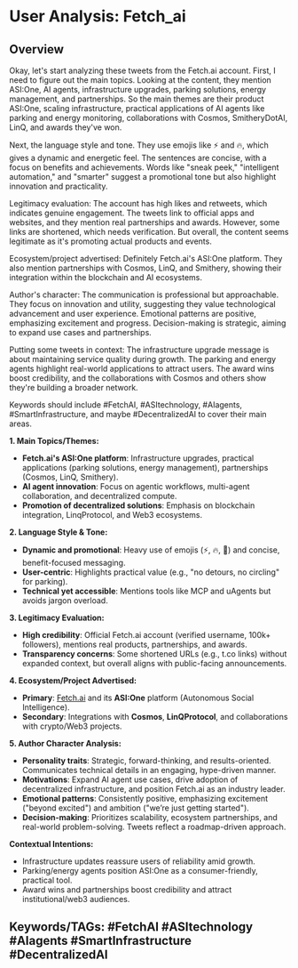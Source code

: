 # User Analysis: Fetch_ai

## Overview

<think>
Okay, let's start analyzing these tweets from the Fetch.ai account. First, I need to figure out the main topics. Looking at the content, they mention ASI:One, AI agents, infrastructure upgrades, parking solutions, energy management, and partnerships. So the main themes are their product ASI:One, scaling infrastructure, practical applications of AI agents like parking and energy monitoring, collaborations with Cosmos, SmitheryDotAI, LinQ, and awards they've won.

Next, the language style and tone. They use emojis like ⚡ and 🔥, which gives a dynamic and energetic feel. The sentences are concise, with a focus on benefits and achievements. Words like "sneak peek," "intelligent automation," and "smarter" suggest a promotional tone but also highlight innovation and practicality.

Legitimacy evaluation: The account has high likes and retweets, which indicates genuine engagement. The tweets link to official apps and websites, and they mention real partnerships and awards. However, some links are shortened, which needs verification. But overall, the content seems legitimate as it's promoting actual products and events.

Ecosystem/project advertised: Definitely Fetch.ai's ASI:One platform. They also mention partnerships with Cosmos, LinQ, and Smithery, showing their integration within the blockchain and AI ecosystems.

Author's character: The communication is professional but approachable. They focus on innovation and utility, suggesting they value technological advancement and user experience. Emotional patterns are positive, emphasizing excitement and progress. Decision-making is strategic, aiming to expand use cases and partnerships.

Putting some tweets in context: The infrastructure upgrade message is about maintaining service quality during growth. The parking and energy agents highlight real-world applications to attract users. The award wins boost credibility, and the collaborations with Cosmos and others show they're building a broader network.

Keywords should include #FetchAI, #ASItechnology, #AIagents, #SmartInfrastructure, and maybe #DecentralizedAI to cover their main areas.
</think>

**1. Main Topics/Themes:**  
- **Fetch.ai's ASI:One platform**: Infrastructure upgrades, practical applications (parking solutions, energy management), partnerships (Cosmos, LinQ, Smithery).  
- **AI agent innovation**: Focus on agentic workflows, multi-agent collaboration, and decentralized compute.  
- **Promotion of decentralized solutions**: Emphasis on blockchain integration, LinqProtocol, and Web3 ecosystems.  

**2. Language Style & Tone:**  
- **Dynamic and promotional**: Heavy use of emojis (⚡, 🔥, 🚀) and concise, benefit-focused messaging.  
- **User-centric**: Highlights practical value (e.g., "no detours, no circling" for parking).  
- **Technical yet accessible**: Mentions tools like MCP and uAgents but avoids jargon overload.  

**3. Legitimacy Evaluation:**  
- **High credibility**: Official Fetch.ai account (verified username, 100k+ followers), mentions real products, partnerships, and awards.  
- **Transparency concerns**: Some shortened URLs (e.g., t.co links) without expanded context, but overall aligns with public-facing announcements.  

**4. Ecosystem/Project Advertised:**  
- **Primary**: [Fetch.ai](https://www.fetch.ai/) and its **ASI:One** platform (Autonomous Social Intelligence).  
- **Secondary**: Integrations with **Cosmos**, **LinQProtocol**, and collaborations with crypto/Web3 projects.  

**5. Author Character Analysis:**  
- **Personality traits**: Strategic, forward-thinking, and results-oriented. Communicates technical details in an engaging, hype-driven manner.  
- **Motivations**: Expand AI agent use cases, drive adoption of decentralized infrastructure, and position Fetch.ai as an industry leader.  
- **Emotional patterns**: Consistently positive, emphasizing excitement ("beyond excited") and ambition ("we’re just getting started").  
- **Decision-making**: Prioritizes scalability, ecosystem partnerships, and real-world problem-solving. Tweets reflect a roadmap-driven approach.  

**Contextual Intentions:**  
- Infrastructure updates reassure users of reliability amid growth.  
- Parking/energy agents position ASI:One as a consumer-friendly, practical tool.  
- Award wins and partnerships boost credibility and attract institutional/web3 audiences.  

**Keywords/TAGs:** #FetchAI #ASItechnology #AIagents #SmartInfrastructure #DecentralizedAI
---
